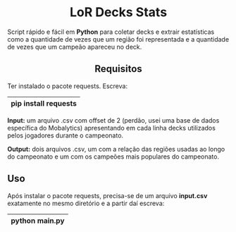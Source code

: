 <h1 align="center">LoR Decks Stats</h1>

<p>
  Script rápido e fácil em <strong>Python</strong> para coletar decks e extrair estatísticas como a quantidade de vezes que um região foi representada e a quantidade de vezes que um campeão apareceu no deck.
</p>

<h2 align="center">Requisitos</h2>

<p>
  Ter instalado o pacote requests.
  Escreva:
  <table>
    <thead><th>pip install requests</th></thead>
  </table>
</p>

<p>
  <strong>Input:</strong> um arquivo .csv com offset de 2 (perdão, usei uma base de dados específica do Mobalytics) apresentando em cada linha decks utilizados pelos jogadores durante o campeonato.
</p>

<p>
  <strong>Output:</strong> dois arquivos .csv, um com a relação das regiões usadas ao longo do campeonato e um com os campeões mais populares do campeonato.
</p>

<h2>Uso</h2>

<p>
  Após instalar o pacote requests, precisa-se de um arquivo <strong>input.csv</strong> exatamente no mesmo diretório e a partir daí escreva:
  <table>
    <thead><th>python main.py</th></thead>
  </table>
</p>
